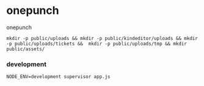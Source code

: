 # onepunch
onepunch

```shell
mkdir -p public/uploads && mkdir -p public/kindeditor/uploads && mkdir -p public/uploads/tickets &&  mkdir -p public/uploads/tmp && mkdir public/assets/
```

### development
```shell
NODE_ENV=development supervisor app.js
```
